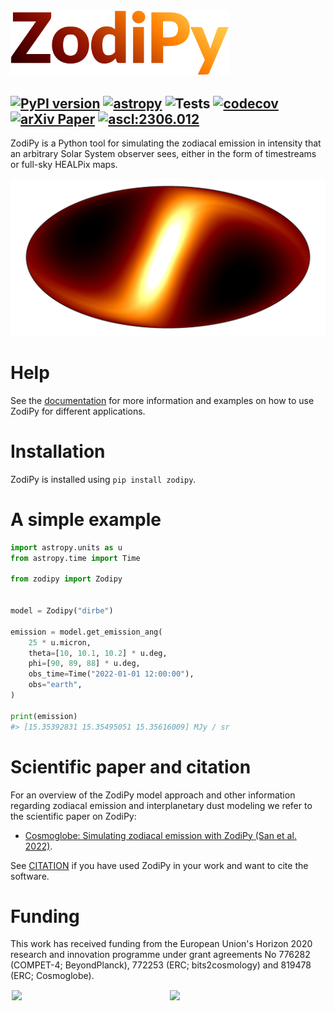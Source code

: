 
<img src="docs/img/zodipy_logo.png" width="350">

[![PyPI version](https://badge.fury.io/py/zodipy.svg)](https://badge.fury.io/py/zodipy)
[![astropy](http://img.shields.io/badge/powered%20by-AstroPy-orange.svg?style=flat)](http://www.astropy.org/)
![Tests](https://github.com/MetinSa/zodipy/actions/workflows/tests.yml/badge.svg)
[![codecov](https://codecov.io/gh/Cosmoglobe/zodipy/branch/main/graph/badge.svg?token=VZP9L79EUJ)](https://codecov.io/gh/Cosmoglobe/zodipy)
[![arXiv Paper](https://img.shields.io/badge/arXiv-2205.12962-green)](https://arxiv.org/abs/2205.12962)
<a href="https://ascl.net/2306.012"><img src="https://img.shields.io/badge/ascl-2306.012-blue.svg?colorB=262255" alt="ascl:2306.012" /></a>
---


ZodiPy is a Python tool for simulating the zodiacal emission in intensity that an arbitrary Solar System observer sees, either in the form of timestreams or full-sky HEALPix maps.

![plot](docs/img/zodipy_map.png)

# Help
See the [documentation](https://cosmoglobe.github.io/zodipy/) for more information and examples on how to use ZodiPy for different applications.

# Installation
ZodiPy is installed using `pip install zodipy`.

# A simple example
```python
import astropy.units as u
from astropy.time import Time

from zodipy import Zodipy


model = Zodipy("dirbe")

emission = model.get_emission_ang(
    25 * u.micron,
    theta=[10, 10.1, 10.2] * u.deg,
    phi=[90, 89, 88] * u.deg,
    obs_time=Time("2022-01-01 12:00:00"),
    obs="earth",
)

print(emission)
#> [15.35392831 15.35495051 15.35616009] MJy / sr
```

# Scientific paper and citation
For an overview of the ZodiPy model approach and other information regarding zodiacal emission and interplanetary dust modeling we refer to the scientific paper on ZodiPy:
- [Cosmoglobe: Simulating zodiacal emission with ZodiPy (San et al. 2022)](https://arxiv.org/abs/2205.12962). 

See [CITATION](https://github.com/Cosmoglobe/zodipy/blob/dev/CITATION.bib) if you have used ZodiPy in your work and want to cite the software.

# Funding
This work has received funding from the European Union's Horizon 2020 research and innovation programme under grant agreements No 776282 (COMPET-4; BeyondPlanck), 772253 (ERC; bits2cosmology) and 819478 (ERC; Cosmoglobe).


<div style="display: flex; flex-direction: row; justify-content: space-evenly">
    <img style="width: 49%; height: auto; max-width: 500px; align-self: center" src="https://user-images.githubusercontent.com/28634670/170697040-d5ec2935-29d0-4847-8999-9bc4eaa59e56.jpeg"> 
    &nbsp; 
    <img style="width: 49%; height: auto; max-width: 500px; align-self: center" src="https://user-images.githubusercontent.com/28634670/170697140-b010aa69-9f9a-44c0-b702-8a05ec0b6d3e.jpeg">
</div>
